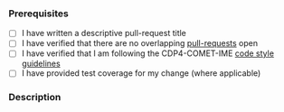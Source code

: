 ### Prerequisites

- [ ] I have written a descriptive pull-request title
- [ ] I have verified that there are no overlapping [pull-requests](https://github.com/RHEAGROUP/COMET-Reports/pulls) open
- [ ] I have verified that I am following the CDP4-COMET-IME [code style guidelines](https://raw.githubusercontent.com/RHEAGROUP/COMET-Reports/master/.github/CONTRIBUTING.md)
- [ ] I have provided test coverage for my change (where applicable)

### Description
<!-- A description of the changes proposed in the pull-request -->

<!-- Thanks for contributing to CDP4-COMET-Reports! -->